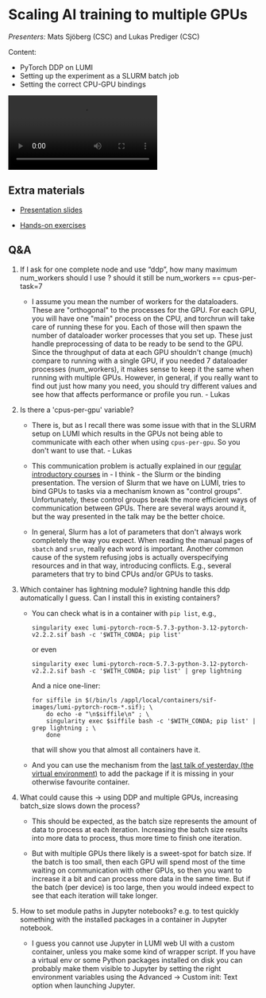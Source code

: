 # Scaling AI training to multiple GPUs

*Presenters:* Mats Sjöberg (CSC) and Lukas Prediger (CSC)

Content:

-   PyTorch DDP on LUMI
-   Setting up the experiment as a SLURM batch job
-   Setting the correct CPU-GPU bindings


<!--
A video recording will follow.
-->

<video src="https://462000265.lumidata.eu/ai-20250204/recordings/08_MultipleGPUs.mp4" controls="controls"></video>


## Extra materials

<!--
More materials will become available during and shortly after the course
-->

-   [Presentation slides](https://462000265.lumidata.eu/ai-20250204/files/LUMI-ai-20250204-08-Scaling_multiple_GPUs.pdf)

-   [Hands-on exercises](E08_MultipleGPUs.md)


## Q&A

1.  If I ask for one complete node and use “ddp”, how many maximum num_workers should I use ? should it still be num_workers == cpus-per-task=7

    -   I assume you mean the number of workers for the dataloaders. 
        These are "orthogonal" to the processes for the GPU. For each GPU, you will have one "main" process on the CPU, and torchrun will take care of running these for you. Each of those will then spawn the number of dataloader worker processes that you set up. These just handle preprocessing of data to be ready to be send to the GPU. Since the throughput of data at each GPU shouldn't change (much) compare to running with a single GPU, if you needed 7 dataloader processes (num_workers), it makes sense to keep it the same when running with multiple GPUs. However, in general, if you really want to find out just how many you need, you should try different values and see how that affects performance or profile you run. - Lukas

2.  Is there a 'cpus-per-gpu' variable?
    
    -   There is, but as I recall there was some issue with that in the SLURM setup on LUMI which results 
        in the GPUs not being able to communicate with each other when using `cpus-per-gpu`. So you don't want to use that. - Lukas
    
    -   This communication problem is actually explained in our 
        [regular introductory courses](https://lumi-supercomputer.github.io/intro-latest) in - I think - the Slurm or the binding presentation. The version of Slurm that we have on LUMI, tries to bind GPUs to tasks via a mechanism known as "control groups". Unfortunately, these control groups break the more efficient ways of communication between GPUs. There are several ways around it, but the way presented in the talk may be the better choice.
    
    -   In general, Slurm has a lot of parameters that don't always work completely the way you expect. 
        When reading the manual pages of `sbatch` and `srun`, really each word is important. Another common cause of the system refusing jobs is actually overspecifying resources and in that way, introducing conflicts. E.g., several parameters that try to bind CPUs and/or GPUs to tasks.

3.  Which container has lightning module? lightning handle this ddp automatically I guess. Can I install this in existing containers?

    -   You can check what is in a container with `pip list`, e.g., 
        ```
        singularity exec lumi-pytorch-rocm-5.7.3-python-3.12-pytorch-v2.2.2.sif bash -c '$WITH_CONDA; pip list'
        ```
        or even
        ```
        singularity exec lumi-pytorch-rocm-5.7.3-python-3.12-pytorch-v2.2.2.sif bash -c '$WITH_CONDA; pip list' | grep lightning
        ```
        And a nice one-liner:
        ```
        for siffile in $(/bin/ls /appl/local/containers/sif-images/lumi-pytorch-rocm-*.sif); \
            do echo -e "\n$siffile\n" ; \
            singularity exec $siffile bash -c '$WITH_CONDA; pip list' | grep lightning ; \
            done
        ```
        that will show you that almost all containers have it.

    -   And you can use the mechanism from the [last talk of yesterday (the virtual environment)](extra_07_VirtualEnvironments.md) 
        to add the package if it is missing in your otherwise favourite container. 

4.  What could cause this -> using DDP and multiple GPUs, increasing batch_size slows down the process?
    
    -   This should be expected, as the batch size represents the amount of data to process at each iteration. 
        Increasing the batch size results into more data to process, thus more time to finish one iteration.     

    -   But with multiple GPUs there likely is a sweet-spot for batch size. 
        If the batch is too small, then each GPU will spend most of the time waiting on 
        communication with other GPUs, so then you want to increase it a bit and can process 
        more data in the same time. But if the batch (per device) is too large, then you would 
        indeed expect to see that each iteration will take longer.

5.  How to set module paths in Jupyter notebooks? e.g. to test quickly something with the installed packages in a container in Jupyter notebook.

    -   I guess you cannot use Jupyter in LUMI web UI with a custom container, unless you make some kind of wrapper script. 
        If you have a virtual env or some Python packages installed on disk you can probably make them visible to Jupyter 
        by setting the right environment variables using the Advanced -> Custom init: Text option when launching Jupyter.

